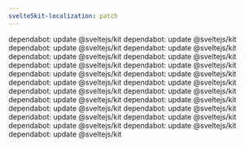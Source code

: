 ```yaml
---
svelte5kit-localization: patch
---
```


dependabot: update @sveltejs/kit
dependabot: update @sveltejs/kit
dependabot: update @sveltejs/kit
dependabot: update @sveltejs/kit
dependabot: update @sveltejs/kit
dependabot: update @sveltejs/kit
dependabot: update @sveltejs/kit
dependabot: update @sveltejs/kit
dependabot: update @sveltejs/kit
dependabot: update @sveltejs/kit
dependabot: update @sveltejs/kit
dependabot: update @sveltejs/kit
dependabot: update @sveltejs/kit
dependabot: update @sveltejs/kit
dependabot: update @sveltejs/kit
dependabot: update @sveltejs/kit
dependabot: update @sveltejs/kit
dependabot: update @sveltejs/kit
dependabot: update @sveltejs/kit
dependabot: update @sveltejs/kit
dependabot: update @sveltejs/kit
dependabot: update @sveltejs/kit
dependabot: update @sveltejs/kit
